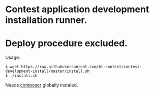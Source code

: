 # Contest application development installation runner. 
# Deploy procedure excluded.

Usage:
```
$ wget https://raw.githubusercontent.com/bt-contest/contest-development-install/master/install.sh
$ ./install.sh
```

Needs [composer](https://getcomposer.org/doc/00-intro.md#globally) globally instaled.
